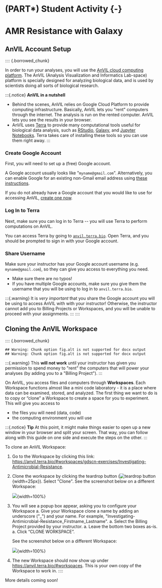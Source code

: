 # (PART\*) Student Activity {-}



# AMR Resistance with Galaxy

## AnVIL Account Setup
 
:::: {.borrowed_chunk}

In order to run your analyses, you will use the [AnVIL cloud computing platform](https://anvilproject.org/).  The AnVIL (Analysis Visualization and Informatics Lab-space) platform is specially designed for analyzing biological data, and is used by scientists doing all sorts of biological research.

:::{.notice}
**AnVIL in a nutshell**

- Behind the scenes, AnVIL relies on Google Cloud Platform to provide computing infrastructure.  Basically, AnVIL lets you "rent" computers through the internet. The analysis is run on the rented computer. AnVIL lets you see the results in your browser.
- AnVIL uses [Terra](https://anvil.terra.bio/) to provide many computational tools useful for biological data analysis, such as [RStudio](https://www.rstudio.com/products/rstudio/), [Galaxy](https://usegalaxy.org/), and [Jupyter Notebooks](https://jupyter.org/).  Terra takes care of installing these tools so you can use them right away.
:::

### Create Google Account

First, you will need to set up a (free) Google account.

A Google account usually looks like "`myname@gmail.com`". Alternatively, you can enable Google for an existing non-Gmail email address using [these instructions](https://support.terra.bio/hc/en-us/articles/360029186611).

If you do not already have a Google account that you would like to use for accessing AnVIL, [create one now](https://accounts.google.com/SignUp).

### Log In to Terra

Next, make sure you can log in to Terra -- you will use Terra to perform computations on AnVIL. 

You can access Terra by going to [`anvil.terra.bio`](https://anvil.terra.bio/). Open Terra, and you should be prompted to sign in with your Google account.

### Share Username

Make sure your instructor has your Google account username (e.g. `myname@gmail.com`), so they can give you access to everything you need.

- Make sure there are no typos!
- If you have multiple Google accounts, make sure you give them the username that you will be using to log in to `anvil.terra.bio`.

:::{.warning}
It is *very important* that you share the Google account you will be using to access AnVIL with with your instructor! Otherwise, the instructor cannot add you to Billing Projects or Workspaces, and you will be unable to proceed with your assignments.
:::
::::

## Cloning the AnVIL Workspace

:::: {.borrowed_chunk}

```
## Warning: Chunk option fig.alt is not supported for docx output
## Warning: Chunk option fig.alt is not supported for docx output
```




:::{.warning}
This **will not work** until your instructor has given you permission to spend money to "rent" the computers that will power your analyses (by adding you to a "Billing Project").
:::

On AnVIL, you access files and computers through **Workspaces**.  Each Workspace functions almost like a mini code laboratory - it is a place where data can be examined, stored, and analyzed. The first thing we want to do is to copy or “clone” a Workspace to create a space for you to experiment.  This will give you access to

- the files you will need (data, code)
- the computing environment you will use

:::{.notice}
**Tip**
At this point, it might make things easier to open up a new window in your browser and split your screen. That way, you can follow along with this guide on one side and execute the steps on the other.
:::

To clone an AnVIL Workspace:

1. Go to the Workspace by clicking this link: https://anvil.terra.bio/#workspaces/gdscn-exercises/Investigating-Antimicrobial-Resistance.
    
1. Clone the workspace by clicking the teardrop button (![teardrop button](https://raw.githubusercontent.com/jhudsl/AnVIL_Template/main/child/child_assets/teardrop_button.png){width=25px}). Select "Clone". See the screenshot below on a different Workspace:

    ![](resources/images/08-student_guide_files/figure-docx//1a5Da6qX9BG7Q_6XAz7MvlDyWTvssm2hWwuo1WFJXb_0_g117abafa453_0_577.png){width=100%}

1. You will see a popup box appear, asking you to configure your Workspace
    a. Give your Workspace clone a name by adding an underscore ("_") and your name. For example, \"Investigating-Antimicrobial-Resistance_Firstname_Lastname\".
    a. Select the Billing Project provided by your instructor.
    a. Leave the bottom two boxes as-is.
    a. Click “CLONE WORKSPACE”.
    
    See the screenshot below on a different Workspace:
    
    ![](resources/images/08-student_guide_files/figure-docx//1a5Da6qX9BG7Q_6XAz7MvlDyWTvssm2hWwuo1WFJXb_0_g17144dbacd0_0_352.png){width=100%}

1. The new Workspace should now show up under https://anvil.terra.bio/#workspaces. This is your own copy of the Workspace to work in.
::::

More details coming soon!
